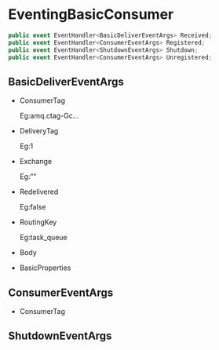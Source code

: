 # EventingBasicConsumer

```csharp
public event EventHandler<BasicDeliverEventArgs> Received;
public event EventHandler<ConsumerEventArgs> Registered;
public event EventHandler<ShutdownEventArgs> Shutdown;
public event EventHandler<ConsumerEventArgs> Unregistered;
```
## BasicDeliverEventArgs

- ConsumerTag

  Eg:amq.ctag-Gc…
- DeliveryTag

  Eg:1
- Exchange

  Eg:””
- Redelivered

  Eg:false
- RoutingKey

  Eg:task_queue

- Body
- BasicProperties 

## ConsumerEventArgs
- ConsumerTag

## ShutdownEventArgs

